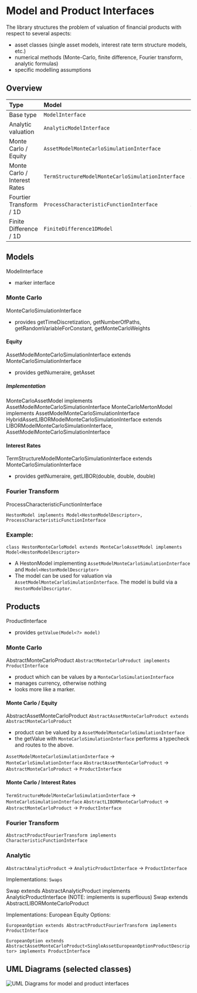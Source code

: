 # Model and Product Interfaces

The library structures the problem of valuation of financial products with respect to several aspects:

- asset classes (single asset models, interest rate term structure models, etc.)
- numerical methods (Monte-Carlo, finite difference, Fourier transform, analytic formulas)
- specific modelling assumptions 

## Overview

|Type                        |Model                                              |Product                            | 
|:---------------------------|:--------------------------------------------------|:----------------------------------| 
|Base type                   |``ModelInterface``                                 |``ProductInterface``               |
|Analytic valuation          |``AnalyticModelInterface``                         |``AbstractAnalyticProduct``        |
|Monte Carlo / Equity        |``AssetModelMonteCarloSimulationInterface``        |``AbstractAssetMonteCarloProduct`` |
|Monte Carlo / Interest Rates|``TermStructureModelMonteCarloSimulationInterface``|``AbstractLIBORMonteCarloProduct`` |
|Fourtier Transform / 1D     |``ProcessCharacteristicFunctionInterface``         |``AbstractProductFourierTransform``|
|Finite Difference / 1D      |``FiniteDifference1DModel``                        |``FiniteDifference1DProduct``      |

## Models

ModelInterface

- marker interface

### Monte Carlo

MonteCarloSimulationInterface

- provides getTimeDiscretization, getNumberOfPaths, getRandomVariableForConstant, getMonteCarloWeights

#### Equity

AssetModelMonteCarloSimulationInterface extends MonteCarloSimulationInterface
- provides getNumeraire, getAsset

##### Implementation

MonteCarloAssetModel implements AssetModelMonteCarloSimulationInterface
MonteCarloMertonModel implements AssetModelMonteCarloSimulationInterface
HybridAssetLIBORModelMonteCarloSimulationInterface extends LIBORModelMonteCarloSimulationInterface, AssetModelMonteCarloSimulationInterface

#### Interest Rates

TermStructureModelMonteCarloSimulationInterface extends MonteCarloSimulationInterface

- provides getNumeraire, getLIBOR(double, double, double)


### Fourier Transform

ProcessCharacteristicFunctionInterface

``HestonModel implements Model<HestonModelDescriptor>, ProcessCharacteristicFunctionInterface``


### Example:

``class HestonMonteCarloModel extends MonteCarloAssetModel implements Model<HestonModelDescriptor>``

- A HestonModel implementing ``AssetModelMonteCarloSimulationInterface`` and ``Model<HestonModelDescriptor>``
- The model can be used for valuation via ``AssetModelMonteCarloSimulationInterface``. The model is build via a ``HestonModelDescriptor``.


## Products

ProductInterface

- provides ``getValue(Model<?> model)``

### Monte Carlo

AbstractMonteCarloProduct	``AbstractMonteCarloProduct implements ProductInterface``

- product which can be values by a ``MonteCarloSimulationInterface``
- manages currency, otherwise nothing
- looks more like a marker.

#### Monte Carlo / Equity

AbstractAssetMonteCarloProduct	``AbstractAssetMonteCarloProduct extends AbstractMonteCarloProduct``

- product can be valued by a ``AssetModelMonteCarloSimulationInterface``
- the getValue with ``MonteCarloSimulationInterface`` performs a typecheck and routes to the above.


``AssetModelMonteCarloSimulationInterface`` &rarr; ``MonteCarloSimulationInterface``
``AbstractAssetMonteCarloProduct`` &rarr; ``AbstractMonteCarloProduct`` &rarr; ``ProductInterface``

#### Monte Carlo / Interest Rates

``TermStructureModelMonteCarloSimulationInterface`` &rarr; ``MonteCarloSimulationInterface``
``AbstractLIBORMonteCarloProduct`` &rarr; ``AbstractMonteCarloProduct`` &rarr; ``ProductInterface``

### Fourier Transform
``AbstractProductFourierTransform implements CharacteristicFunctionInterface``


### Analytic

``AbstractAnalyticProduct`` &rarr; ``AnalyticProductInterface`` &rarr; ``ProductInterface``



Implementations: ``Swaps``

Swap extends AbstractAnalyticProduct implements AnalyticProductInterface (NOTE: implements is superflouus)
Swap extends AbstractLIBORMonteCarloProduct

Implementations: European Equity Options:

``EuropeanOption extends AbstractProductFourierTransform implements ProductInterface``

``EuropeanOption extends AbstractAssetMonteCarloProduct<SingleAssetEuropeanOptionProductDescriptor> implements ProductInterface``



## UML Diagrams (selected classes)

![UML Diagrams for model and product interfaces](modelandproductinterfaces.svg)


